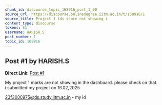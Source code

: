 ```yaml
---
chunk_id: discourse_topic_168916_post_1_00
source_url: https://discourse.onlinedegree.iitm.ac.in/t/168916/1
source_title: Project 1 tds score not showing i
content_type: discourse
tokens: 81
username: HARISH.S
post_number: 1
topic_id: 168916
---
```


## Post #1 by HARISH.S

**Direct Link**: [Post #1](https://discourse.onlinedegree.iitm.ac.in/t/168916/1)

My project 1 marks are not showing in the dashboard. please check on that. i submitted my project on 16.02,2025

23f3000975@ds.study.iitm.ac.in - my id
